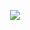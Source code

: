 <p align="center">
  <a href="https://skillicons.dev" target="_blank">
    <img src="https://skillicons.dev/icons?i=html,css,js,vscode,vim,git,github,figma,linux" />
  </a>
</p>
